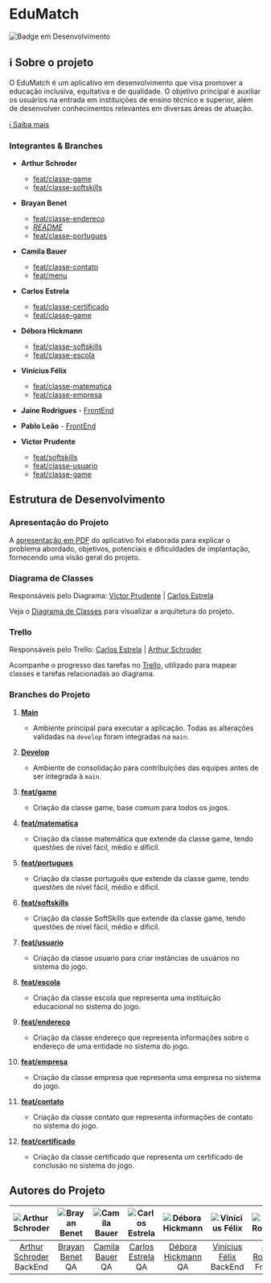 # EduMatch

![Badge em Desenvolvimento](http://img.shields.io/static/v1?label=STATUS&message=Em%20Andamento&color=red&style=for-the-badge)

## :information_source: Sobre o projeto
O EduMatch é um aplicativo em desenvolvimento que visa promover a educação inclusiva, equitativa e de qualidade. O objetivo principal é auxiliar os usuários na entrada em instituições de ensino técnico e superior, além de desenvolver conhecimentos relevantes em diversas áreas de atuação.

[:information_source: Saiba mais](https://github.com/VictorPrudente/vs13-squad9-EduMatch/blob/main/ApresentacaoPDF/EduTech%20-%20Vem%20Ser.pdf)

### Integrantes & Branches

- **Arthur Schroder**
    - [feat/classe-game](https://github.com/VictorPrudente/vs13-squad9-EduMatch/tree/refactor/classe-game)
    - [feat/classe-softskills](https://github.com/VictorPrudente/vs13-squad9-EduMatch/tree/feature/classe-softskills)

- **Brayan Benet**
    - [feat/classe-endereco](https://github.com/VictorPrudente/vs13-squad9-EduMatch/tree/feature/classe-endereco)
    - [*README*](https://github.com/VictorPrudente/vs13-squad9-EduMatch/tree/README)
    - [feat/classe-portugues](https://github.com/VictorPrudente/vs13-squad9-EduMatch/tree/feature/classe-portugues)

- **Camila Bauer**
    - [feat/classe-contato](https://github.com/VictorPrudente/vs13-squad9-EduMatch/tree/)
    - [feat/menu](https://github.com/VictorPrudente/vs13-squad9-EduMatch/tree/feature/menu)

- **Carlos Estrela**
    - [feat/classe-certificado](https://github.com/VictorPrudente/vs13-squad9-EduMatch/tree/feature/classe-certificado)
    - [feat/classe-game](https://github.com/VictorPrudente/vs13-squad9-EduMatch/tree/refactor/classe-game)

- **Débora Hickmann**
    - [feat/classe-softskills](https://github.com/VictorPrudente/vs13-squad9-EduMatch/tree/feature/classe-softskills)
    - [feat/classe-escola](https://github.com/VictorPrudente/vs13-squad9-EduMatch/tree/feature/classe-escola)

- **Vinícius Félix**
    - [feat/classe-matematica](https://github.com/VictorPrudente/vs13-squad9-EduMatch/tree/feature/classe-matematica)
    - [feat/classe-empresa](https://github.com/VictorPrudente/vs13-squad9-EduMatch/tree/feature/classe-Empresa)


- **Jaíne Rodrigues** - [FrontEnd](https://github.com/jaineRodrigues)


- **Pablo Leão** - [FrontEnd](https://github.com/pablo-leao)


- **Victor Prudente**
    - [feat/softskills](https://github.com/VictorPrudente/vs13-squad9-EduMatch/tree/feature/classe-softskills)
    - [feat/classe-usuario](https://github.com/VictorPrudente/vs13-squad9-EduMatch/tree/feature/classe-usuario)
    - [feat/classe-game](https://github.com/VictorPrudente/vs13-squad9-EduMatch/tree/refactor/classe-game)

## Estrutura de Desenvolvimento

### Apresentação do Projeto
A [apresentação em PDF](https://github.com/VictorPrudente/vs13-squad9-EduMatch/blob/main/ApresentacaoPDF/EduTech%20-%20Vem%20Ser.pdf) do aplicativo foi elaborada para explicar o problema abordado, objetivos, potenciais e dificuldades de implantação, fornecendo uma visão geral do projeto.

### Diagrama de Classes
Responsáveis pelo Diagrama: [Victor Prudente](https://github.com/VictorPrudente) | [Carlos Estrela](https://github.com/carlosalbertoestrela)

Veja o [Diagrama de Classes](https://lucid.app/lucidchart/dd95fb56-046f-432b-961e-838688c5f0ae/edit?viewport_loc=-419%2C-1184%2C3126%2C1495%2C0_0&invitationId=inv_65c61243-3a73-4968-b7b7-2a581f1a69a0) para visualizar a arquitetura do projeto.

### Trello
Responsáveis pelo Trello: [Carlos Estrela](https://github.com/carlosalbertoestrela) | [Arthur Schroder](https://github.com/ArthurSchroder)

Acompanhe o progresso das tarefas no [Trello](https://trello.com/b/okeu5gWa/educamatch), utilizado para mapear classes e tarefas relacionadas ao diagrama.

### Branches do Projeto

1. [**Main**](https://github.com/VictorPrudente/vs13-squad9-EduMatch/tree/main)
    - Ambiente principal para executar a aplicação. Todas as alterações validadas na `develop` foram integradas na `main`.

2. [**Develop**](https://github.com/VictorPrudente/vs13-squad9-EduMatch/tree/Develop)
    - Ambiente de consolidação para contribuições das equipes antes de ser integrada à `main`.

3. [**feat/game**](https://github.com/VictorPrudente/vs13-squad9-EduMatch/tree/refactor/classe-game)
    - Criação da classe game, base comum para todos os jogos.

4. [**feat/matematica**](https://github.com/VictorPrudente/vs13-squad9-EduMatch/tree/feature/classe-matematica)
    - Criação da classe matemática que extende da classe game, tendo questões de nível fácil, médio e díficil.

5. [**feat/portugues**](https://github.com/VictorPrudente/vs13-squad9-EduMatch/tree/feature/classe-portugues)
    - Criação da classe português que extende da classe game, tendo questões de nível fácil, médio e díficil.

6. [**feat/softskills**](https://github.com/VictorPrudente/vs13-squad9-EduMatch/tree/feature/classe-sofskills)
    - Criação da classe SoftSkills que extende da classe game, tendo questões de nível fácil, médio e díficil.

7. [**feat/usuario**](https://github.com/VictorPrudente/vs13-squad9-EduMatch/tree/feature/classe-usuario)
    - Criação da classe usuario para criar instâncias de usuários no sistema do jogo.

8. [**feat/escola**](https://github.com/VictorPrudente/vs13-squad9-EduMatch/tree/feature/classe-escola)
    - Criação da classe escola que representa uma instituição educacional no sistema do jogo.

9. [**feat/endereco**](https://github.com/VictorPrudente/vs13-squad9-EduMatch/tree/feature/classe-endereco)
    - Criação da classe endereço que representa informações sobre o endereço de uma entidade no sistema do jogo.

10. [**feat/empresa**](https://github.com/VictorPrudente/vs13-squad9-EduMatch/tree/feature/classe-Empresa)
    - Criação da classe empresa que representa uma empresa no sistema do jogo.

11. [**feat/contato**](https://github.com/VictorPrudente/vs13-squad9-EduMatch/tree/feature/classe-Contato)
    - Criação da classe contato que representa informações de contato no sistema do jogo.

12. [**feat/certificado**](https://github.com/VictorPrudente/vs13-squad9-EduMatch/tree/feature/classe-certificado)
    - Criação da classe certificado que representa um certificado de conclusão no sistema do jogo.

## Autores do Projeto

| ![Arthur Schroder](https://media.licdn.com/dms/image/D4E03AQE-LrTH9UVR6w/profile-displayphoto-shrink_800_800/0/1692737537511?e=1709769600&v=beta&t=998PBs6Ht2ZAV3FoUq2C06cbVV-hnFYer_ZlFE9qLcI) | ![Brayan Benet](https://avatars.githubusercontent.com/u/63371569?v=4) | ![Camila Bauer](https://avatars.githubusercontent.com/u/112354608?v=4) | ![Carlos Estrela](https://avatars.githubusercontent.com/u/69488591?v=4) | ![Débora Hickmann](https://avatars.githubusercontent.com/u/101061552?v=4) | ![Vinícius Félix](https://avatars.githubusercontent.com/u/133911179?v=4) | ![Jaíne Rodrigues](https://avatars.githubusercontent.com/u/93234113?v=4) | ![Pablo Leão](https://media.licdn.com/dms/image/C5603AQHoRy_hhnD87A/profile-displayphoto-shrink_800_800/0/1621551129575?e=1709769600&v=beta&t=pYTRXe20pjxbK1lxOpIWPlF6kzMK-juDxLgBWQES468) | ![Victor Prudente](https://avatars.githubusercontent.com/u/143949574?v=4) |
| :---: | :---: | :---: | :---: | :---: | :---: | :---: | :---: | :---: |
| [Arthur Schroder](https://github.com/ArthurSchroder) <br> BackEnd | [Brayan Benet](https://github.com/brayanbenet) <br> QA | [Camila Bauer](https://github.com/CamilaBauer) <br> QA | [Carlos Estrela](https://github.com/carlosalbertoestrela) <br> QA | [Débora Hickmann](https://github.com/Deboraaahickmann) <br> QA | [Vinícius Félix](https://github.com/galego-vinicius) <br> BackEnd | [Jaíne Rodrigues](https://github.com/jaineRodrigues) <br> FrontEnd | [Pablo Leão](https://github.com/pablo-leao) <br> FrontEnd | [Victor Prudente](https://github.com/VictorPrudente) <br> BackEnd |
